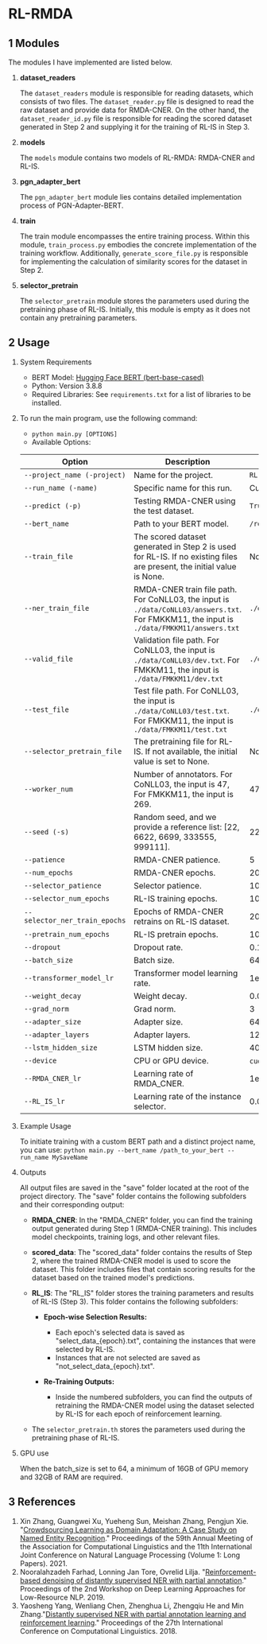 # RL-RMDA

## 1 Modules
The modules I have implemented are listed below.

1. **dataset_readers**

    The `dataset_readers` module is responsible for reading datasets, which consists of two files. The `dataset_reader.py` file is designed to read the raw dataset and provide data for RMDA-CNER. On the other hand, the `dataset_reader_id.py` file is responsible for reading the scored dataset generated in Step 2 and supplying it for the training of RL-IS in Step 3.
    
2. **models**

    The `models` module contains two models of RL-RMDA: RMDA-CNER and RL-IS. 

3. **pgn_adapter_bert**

    The `pgn_adapter_bert` module lies contains detailed implementation process of PGN-Adapter-BERT. 
    
4. **train**
    
    The train module encompasses the entire training process. Within this module, `train_process.py` embodies the concrete implementation of the training workflow. Additionally, `generate_score_file.py` is responsible for implementing the calculation of similarity scores for the dataset in Step 2.

5. **selector_pretrain**
    
    The `selector_pretrain` module stores the parameters used during the pretraining phase of RL-IS. Initially, this module is empty as it does not contain any pretraining parameters.

## 2 Usage
1. System Requirements

   - BERT Model: [Hugging Face BERT (bert-base-cased)](https://huggingface.co/bert-base-cased)
   - Python: Version 3.8.8
   - Required Libraries: See `requirements.txt` for a list of libraries to be installed.


2. To run the main program, use the following command:
   - `python main.py [OPTIONS]` 
   - Available Options:
   
    | Option| Description                                                                                                                               | Default Value                 |
    |-------------------------------------------------------------------------------------------------------------------------------------------|-------------------------------|-------------------------------------------|
    | `--project_name (-project)`| Name for the project.                                                                                                                     | `RL-RMDA`                     |
    | `--run_name (-name)`| Specific name for this run.                                                                                                               | Current timestamp             |
    | `--predict (-p)`| Testing RMDA-CNER using the test dataset.                                                                                                 | `True`                        |
    | `--bert_name`                   | Path to your BERT model.                                                                                                                  | `/root/bert-base-cased/`           |
    | `--train_file`                  | The scored dataset generated in Step 2 is used for RL-IS. If no existing files are present, the initial value is None.                    | None                          |
    | `--ner_train_file`              | RMDA-CNER train file path. For CoNLL03, the input is `./data/CoNLL03/answers.txt`. For FMKKM11, the input is `./data/FMKKM11/answers.txt` | `./data/CoNLL03/answers.txt`  |
    | `--valid_file`                  | Validation file path. For CoNLL03, the input is `./data/CoNLL03/dev.txt`. For FMKKM11, the input is `./data/FMKKM11/dev.txt`              | `./data/CoNLL03/dev.txt`      |
    | `--test_file`                   | Test file path. For CoNLL03, the input is `./data/CoNLL03/test.txt`. For FMKKM11, the input is `./data/FMKKM11/test.txt`                  | `./data/CoNLL03/test.txt`     |
    | `--selector_pretrain_file`      | The pretraining file for RL-IS. If not available, the initial value is set to None.                                                       | None                          |
    | `--worker_num`                  | Number of annotators. For CoNLL03, the input is 47, For FMKKM11, the input is 269.                                                        | 47                            |
    | `--seed (-s)`                   | Random seed, and we provide a reference list: [22, 6622, 6699, 333555, 999111].                                                           | 22                            |
    | `--patience`                    | RMDA-CNER patience.                                                                                                                       | 5                             |
    | `--num_epochs`                  | RMDA-CNER epochs.                                                                                                                         | 20                            |
    | `--selector_patience`           | Selector patience.                                                                                                                        | 10                            |
    | `--selector_num_epochs`         | RL-IS training epochs.                                                                                                                    | 10                            |
    | `--selector_ner_train_epochs`   | Epochs of RMDA-CNER retrains on RL-IS dataset.                                                                                            | 20                            |
    | `--pretrain_num_epochs`         | RL-IS pretrain epochs.                                                                                                                    | 1000                          |
    | `--dropout`                     | Dropout rate.                                                                                                                             | 0.1                           |
    | `--batch_size`                  | Batch size.                                                                                                                               | 64                            |
    | `--transformer_model_lr`        | Transformer model learning rate.                                                                                                          | 1e-5                          |
    | `--weight_decay`                | Weight decay.                                                                                                                             | 0.01                          |
    | `--grad_norm`                   | Grad norm.                                                                                                                                | 3                             |
    | `--adapter_size`                | Adapter size.                                                                                                                             | 64                            |
    | `--adapter_layers`              | Adapter layers.                                                                                                                           | 12                            |
    | `--lstm_hidden_size`            | LSTM hidden size.                                                                                                                         | 400                           |
    | `--device`                      | CPU or GPU device.                                                                                                                        | `cuda:0` (For CPU, use `cpu`) |
    | `--RMDA_CNER_lr`                | Learning rate of RMDA_CNER.                                                                                                               | 1e-3                          |
    | `--RL_IS_lr`                    | Learning rate of the instance selector.                                                                                                   | 0.01                          |

3. Example Usage
   
    To initiate training with a custom BERT path and a distinct project name, you can use:
    `python main.py --bert_name /path_to_your_bert --run_name MySaveName`

4. Outputs

    All output files are saved in the "save" folder located at the root of the project directory. The "save" folder contains the following subfolders and their corresponding output: 

    - **RMDA_CNER**: In the "RMDA_CNER" folder, you can find the training output generated during Step 1 (RMDA-CNER training). This includes model checkpoints, training logs, and other relevant files.

    - **scored_data**: The "scored_data" folder contains the results of Step 2, where the trained RMDA-CNER model is used to score the dataset. This folder includes files that contain scoring results for the dataset based on the trained model's predictions.

    - **RL_IS**: The "RL_IS" folder stores the training parameters and results of RL-IS (Step 3). This folder contains the following subfolders:

      - **Epoch-wise Selection Results:**
        - Each epoch's selected data is saved as "select_data_{epoch}.txt", containing the instances that were selected by RL-IS.
        - Instances that are not selected are saved as "not_select_data_{epoch}.txt".

      - **Re-Training Outputs:**
        - Inside the numbered subfolders, you can find the outputs of retraining the RMDA-CNER model using the dataset selected by RL-IS for each epoch of reinforcement learning.
      
    - The `selector_pretrain.th` stores the parameters used during the pretraining phase of RL-IS.

5. GPU use

    When the batch_size is set to 64, a minimum of 16GB of GPU memory and 32GB of RAM are required.

## 3 References
1. Xin Zhang, Guangwei Xu, Yueheng Sun, Meishan Zhang, Pengjun Xie. "[Crowdsourcing Learning as Domain Adaptation: A Case Study on Named Entity Recognition](https://aclanthology.org/2021.acl-long.432)." Proceedings of the 59th Annual Meeting of the Association for Computational Linguistics and the 11th International Joint Conference on Natural Language Processing (Volume 1: Long Papers). 2021.
2. Nooralahzadeh Farhad, Lonning Jan Tore, Ovrelid Lilja. "[Reinforcement-based denoising of distantly supervised NER with partial annotation](https://aclanthology.org/D19-6125)." Proceedings of the 2nd Workshop on Deep Learning Approaches for Low-Resource NLP. 2019.
3. Yaosheng Yang, Wenliang Chen, Zhenghua Li, Zhengqiu He and Min Zhang."[Distantly supervised NER with partial annotation learning and reinforcement learning](https://aclanthology.org/C18-1183)." Proceedings of the 27th International Conference on Computational Linguistics. 2018.
